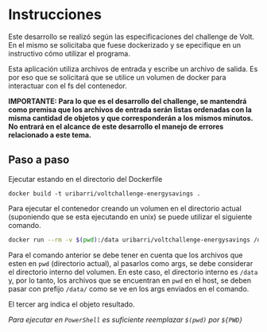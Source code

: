 # Instrucciones

Este desarrollo se realizó según las especificaciones del challenge de Volt. En el mismo se solicitaba que fuese dockerizado y se epecifique en un instructivo cómo utilizar el programa.

Esta aplicación utiliza archivos de entrada y escribe un archivo de salida. Es por eso que se solicitará que se utilice un volumen de docker para interactuar con el fs del contenedor.

**IMPORTANTE: Para lo que es el desarrollo del challenge, se mantendrá como premisa que los archivos de entrada serán listas ordenadas con la misma cantidad de objetos y que corresponderán a los mismos minutos. No entrará en el alcance de este desarrollo el manejo de errores relacionado a este tema.**

## Paso a paso

Ejecutar estando en el directorio del Dockerfile

```
docker build -t uribarri/voltchallenge-energysavings .
```

Para ejecutar el contenedor creando un volumen en el directorio actual (suponiendo que se esta ejecutando en unix) se puede utilizar el siguiente comando.

```bash
docker run --rm -v $(pwd):/data uribarri/voltchallenge-energysavings /data/miami_household_consumption_with_timestamps.json /data/miami_solar_output_with_timestamps.json /data/energy_report.json
```

Para el comando anterior se debe tener en cuenta que los archivos que esten en `pwd` (directorio actual), al pasarlos como args, se debe considerar el directorio interno del volumen. En este caso, el directorio interno es `/data` y, por lo tanto, los archivos que se encuentran en `pwd` en el host, se deben pasar con prefijo `/data/` como se ve en los args enviados en el comando.

El tercer arg indica el objeto resultado.

*Para ejecutar en `PowerShell` es suficiente reemplazar `$(pwd)` por `${PWD}`*
